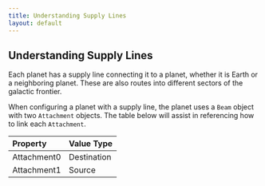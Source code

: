 ```yaml
---
title: Understanding Supply Lines
layout: default
---
```


<h2>Understanding Supply Lines</h2>
Each planet has a supply line connecting it to a planet, whether it is Earth or a neighboring planet. These are also routes into different sectors of the galactic frontier.

When configuring a planet with a supply line, the planet uses a `Beam` object with two `Attachment` objects. The table below will assist in referencing how to link each `Attachment`.

| Property     | Value Type |
|:---------------|:-----------|
| Attachment0 | Destination |
| Attachment1 | Source |
